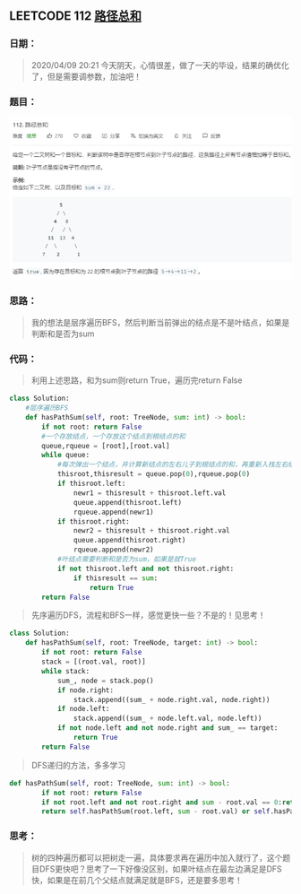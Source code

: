 ## LEETCODE 112 [路径总和](https://leetcode-cn.com/problems/path-sum/)

### 日期：

> 2020/04/09 20:21 今天阴天，心情很差，做了一天的毕设，结果的确优化了，但是需要调参数，加油吧！

### 题目：

![text](https://github.com/zjuzhfbloodz/LeetCode/blob/master/questions/0112.png?raw=true)

### 思路：

> 我的想法是层序遍历BFS，然后判断当前弹出的结点是不是叶结点，如果是判断和是否为sum
### 代码：

> 利用上述思路，和为sum则return True，遍历完return False

```python
class Solution:
    #层序遍历BFS
    def hasPathSum(self, root: TreeNode, sum: int) -> bool:
        if not root: return False
        #一个存放结点，一个存放这个结点到根结点的和
        queue,rqueue = [root],[root.val]
        while queue:
            #每次弹出一个结点，并计算新结点的左右儿子到根结点的和，再重新入栈左右结点
            thisroot,thisresult = queue.pop(0),rqueue.pop(0)
            if thisroot.left:
                newr1 = thisresult + thisroot.left.val
                queue.append(thisroot.left)
                rqueue.append(newr1)
            if thisroot.right:
                newr2 = thisresult + thisroot.right.val
                queue.append(thisroot.right)
                rqueue.append(newr2)
            #叶结点需要判断和是否为sum，如果是就True
            if not thisroot.left and not thisroot.right:
                if thisresult == sum:
                    return True
        return False
```
> 先序遍历DFS，流程和BFS一样，感觉更快一些？不是的！见思考！
```python
class Solution:
    def hasPathSum(self, root: TreeNode, target: int) -> bool:
        if not root: return False
        stack = [(root.val, root)]
        while stack:
            sum_, node = stack.pop()
            if node.right:
                stack.append((sum_ + node.right.val, node.right))
            if node.left:
                stack.append((sum_ + node.left.val, node.left))
            if not node.left and not node.right and sum_ == target:
                return True
        return False
```
> DFS递归的方法，多多学习
```python
def hasPathSum(self, root: TreeNode, sum: int) -> bool:
        if not root: return False
        if not root.left and not root.right and sum - root.val == 0:return True
        return self.hasPathSum(root.left, sum - root.val) or self.hasPathSum(root.right, sum - root.val)
```

### 思考：

> 树的四种遍历都可以把树走一遍，具体要求再在遍历中加入就行了，这个题目DFS更快吧？思考了一下好像没区别，如果叶结点在最左边满足是DFS快，如果是在前几个父结点就满足就是BFS，还是要多思考！
